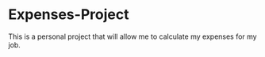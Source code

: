 # Expenses-Project
This is a personal project that will allow me to calculate my expenses for my job.
